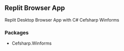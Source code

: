 ## Replit Browser App
Replit Desktop Browser App with C# Cefsharp Winforms

### Packages
- Cefsharp.Winforms

